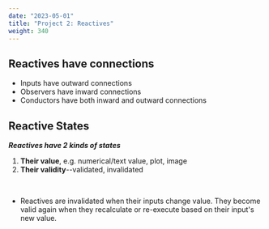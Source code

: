 ```yaml
---
date: "2023-05-01"
title: "Project 2: Reactives"
weight: 340
---
```


## Reactives have connections

* Inputs have outward connections
* Observers have inward connections
* Conductors have both inward and outward connections

## Reactive States

***Reactives have 2 kinds of states***

1. **Their value**, e.g. numerical/text value, plot, image
2. **Their validity**--validated, invalidated

<br>

- Reactives are invalidated when their inputs change value. They become valid again when they recalculate or re-execute based on their input's new value.
